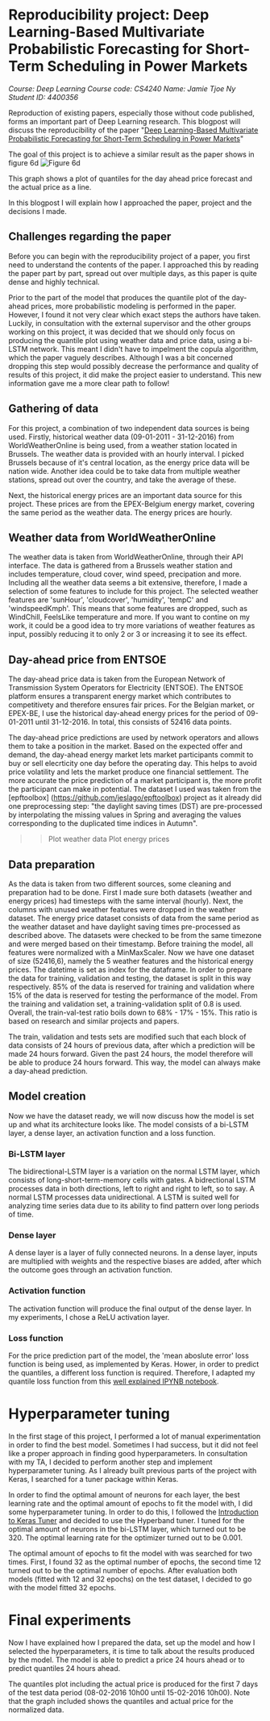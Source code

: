 # Reproducibility project: Deep Learning-Based Multivariate Probabilistic Forecasting for Short-Term Scheduling in Power Markets

*Course: 				Deep Learning
Course code:		CS4240
Name: 				Jamie Tjoe Ny
Student ID: 		4400356*

Reproduction of existing papers, especially those without code published, forms an important part of Deep Learning research. This blogpost will discuss the reproducibility of the paper "[Deep Learning-Based Multivariate Probabilistic Forecasting for Short-Term Scheduling in Power Markets](https://www.researchgate.net/publication/327635519_Deep_Learning-Based_Multivariate_Probabilistic_Forecasting_for_Short-Term_Scheduling_in_Power_Markets)"

The goal of this project is to achieve a similar result as the paper shows in figure 6d
![Figure 6d](https://pasteboard.co/JXrHL3l.png)

This graph shows a plot of quantiles for the day ahead price forecast and the actual price as a line.

In this blogpost I will explain how I approached the paper, project and the decisions I made.

## Challenges regarding the paper

Before you can begin with the reproducibility project of a paper, you first need to understand the contents of the paper. I approached this by reading the paper part by part, spread out over multiple days, as this paper is quite dense and highly technical. 

Prior to the part of the model that produces the quantile plot of the day-ahead prices, more probabilistic modeling is performed in the paper. However, I found it not very clear which exact steps the authors have taken. Luckily, in consultation with the external supervisor and the other groups working on this project, it was decided that we should only focus on producing the quantile plot using weather data and price data, using a bi-LSTM network. This meant I didn't have to impelment the copula algorithm, which the paper vaguely describes. Although I was a bit concerned dropping this step would possibly decrease the performance and quality of results of this project, it did make the project easier to understand. This new information gave me a more clear path to follow!

## Gathering of data
For this project, a combination of two independent data sources is being used. Firstly, historical weather data (09-01-2011 - 31-12-2016) from WorldWeatherOnline is being used, from a weather station located in Brussels. The weather data is provided with an hourly interval. I picked Brussels because of it's central location, as the energy price data will be nation wide. Another idea could be to take data from multiple weather stations, spread out over the country, and take the average of these. 

Next, the historical energy prices are an important data source for this project. These prices are from the EPEX-Belgium energy market, covering the same period as the weather data.  The energy prices are hourly. 

## Weather data from WorldWeatherOnline
The weather data is taken from WorldWeatherOnline, through their API interface. The data is gathered from a Brussels weather station and includes temperature, cloud cover, wind speed, precipation and more. Including all the weather data seems a bit extensive, therefore, I made a selection of some features to include for this project. The selected weather features are 'sunHour', 'cloudcover', 'humidity', 'tempC' and 'windspeedKmph'. This means that some features are dropped, such as WindChill, FeelsLike temperature and more. If you want to contine on my work, it could be a good idea to try more variations of weather features as input, possibly reducing it to only 2 or 3 or increasing it to see its effect. 

## Day-ahead price from ENTSOE
The day-ahead price data is taken from the European Network of Transmission System Operators for Electricity (ENTSOE). The ENTSOE platform ensures a transparent energy market which contributes to competitivety and therefore ensures fair prices. For the Belgian market, or EPEX-BE, I use the historical day-ahead energy prices for the period of 09-01-2011 until 31-12-2016. In total, this consists of 52416 data points.

The day-ahead price predictions are used by network operators and allows them to take a position in the market. Based on the expected offer and demand, the day-ahead energy market lets market participants commit to buy or sell elecrticity one day before the operating day. This helps to avoid price volatility and lets the market produce one financial settlement. The more accurate the price prediction of a market participant is, the more profit the participant can make in potential.
The dataset I used was taken from the [epftoolbox] (https://github.com/jeslago/epftoolbox) project as it already did one preprocessing step: "the daylight saving times (DST) are pre-processed by interpolating the missing values in Spring and averaging the values corresponding to the duplicated time indices in Autumn".



>>Plot weather data
> Plot energy prices

## Data preparation
As the data is taken from two different sources, some cleaning and preparation had to be done. First I made sure both datasets (weather and energy prices) had timesteps with the same interval (hourly). Next, the columns with unused weather features were dropped in the weather dataset. The energy price dataset consists of data from the same period as the weather dataset and have daylight saving times pre-processed as described above. The datasets were checked to be from the same timezone and were merged based on their timestamp. Before training the model, all features were normalized with a MinMaxScaler.
Now we have one dataset of size (52416,6), namely the 5 weather features and the historical energy prices. The datetime is set as index for the dataframe. In order to prepare the data for training, validation and testing, the dataset is split in this way respectively.  85% of the data is reserved for training and validation where 15% of the data is reserved for testing the performance of the model. From the training and validation set, a training-validation split of 0.8 is used. Overall, the train-val-test ratio boils down to 68% - 17% - 15%. This ratio is based on research and similar projects and papers. 

The train, validation and tests sets are modified such that each block of data consists of 24 hours of previous data, after which a prediction will be made 24 hours forward. Given the past 24 hours, the model therefore will be able to produce 24 hours forward. This way, the model can always make a day-ahead prediction.

## Model creation
Now we have the dataset ready, we will now discuss how the model is set up and what its architecture looks like.  The model consists of a bi-LSTM layer, a dense layer, an activation function and a loss function.

###  Bi-LSTM layer
The bidirectional-LSTM layer is a variation on the normal LSTM layer, which consists of long-short-term-memory cells with gates. A bidrectional LSTM processes data in both directions, left to right and right to left, so to say. A normal LSTM processes data unidirectional. A LSTM is suited well for analyzing time series data due to its ability to find pattern over long periods of time.

### Dense layer
A dense layer is a layer of fully connected neurons. In a dense layer, inputs are multiplied with weights and the respective biases are added, after which the outcome goes through an activation function.

### Activation function
The activation function will produce the final output of the dense layer. In my experiments, I chose a ReLU activation layer. 

### Loss function
For the price prediction part of the model, the 'mean aboslute error' loss function is being used, as implemented by Keras. Hower, in order to predict the quantiles, a different loss function is required. Therefore, I adapted my quantile loss function from this [well explained IPYNB notebook](https://github.com/sachinruk/KerasQuantileModel/blob/master/Keras%20Quantile%20Model.ipynb). 

# Hyperparameter tuning
In the first stage of this project, I performed a lot of manual experimentation in order to find the best model. Sometimes I had success, but it did not feel like a proper approach in finding good hyperparameters. In consultation with my TA, I decided to perform another step and implement hyperparameter tuning. As I already built previous parts of the project with Keras, I searched for a tuner package within Keras. 

In order to find the optimal amount of neurons for each layer, the best learning rate and the optimal amount of epochs to fit the model with, I did some hyperparameter tuning. In order to do this, I followed the [Introduction to Keras Tuner](https://www.tensorflow.org/tutorials/keras/keras_tuner) and decided to use the Hyperband tuner. I tuned for the optimal amount of neurons in the bi-LSTM layer, which turned out to be 320. The optimal learning rate for the optimizer turned out to be 0.001. 

The optimal amount of epochs to fit the model with was searched for two times. First, I found 32 as the optimal number of epochs, the second time 12 turned out to be the optimal number of epochs. After evaluation both models (fitted with 12 and 32 epochs) on the test dataset, I decided to go with the model fitted 32 epochs. 

# Final experiments
Now I have explained how I prepared the data, set up the model and how I selected the hyperparameters, it is time to talk about the results produced by the model.  The model is able to predict a price 24 hours ahead or to predict quantiles 24 hours ahead. 

The quantiles plot including the actual price is produced for the first 7 days of the test data period (08-02-2016 10h00 until 15-02-2016 10h00). Note that the graph included shows the quantiles and actual price for the normalized data.
